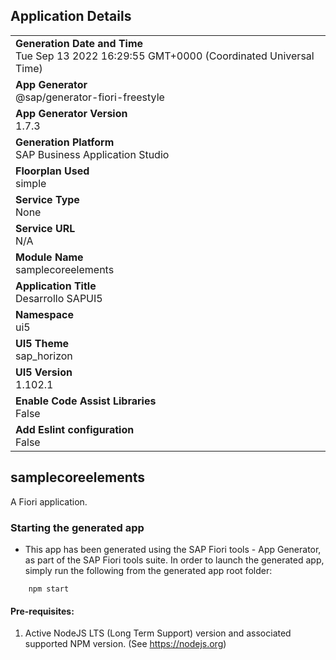 ## Application Details
|               |
| ------------- |
|**Generation Date and Time**<br>Tue Sep 13 2022 16:29:55 GMT+0000 (Coordinated Universal Time)|
|**App Generator**<br>@sap/generator-fiori-freestyle|
|**App Generator Version**<br>1.7.3|
|**Generation Platform**<br>SAP Business Application Studio|
|**Floorplan Used**<br>simple|
|**Service Type**<br>None|
|**Service URL**<br>N/A
|**Module Name**<br>samplecoreelements|
|**Application Title**<br>Desarrollo SAPUI5|
|**Namespace**<br>ui5|
|**UI5 Theme**<br>sap_horizon|
|**UI5 Version**<br>1.102.1|
|**Enable Code Assist Libraries**<br>False|
|**Add Eslint configuration**<br>False|

## samplecoreelements

A Fiori application.

### Starting the generated app

-   This app has been generated using the SAP Fiori tools - App Generator, as part of the SAP Fiori tools suite.  In order to launch the generated app, simply run the following from the generated app root folder:

```
    npm start
```

#### Pre-requisites:

1. Active NodeJS LTS (Long Term Support) version and associated supported NPM version.  (See https://nodejs.org)


